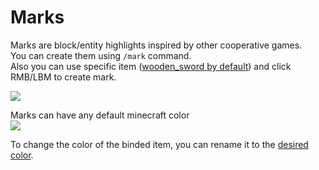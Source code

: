 # Marks
Marks are block/entity highlights inspired by other cooperative games.  
You can create them using `/mark` command.  
Also you can use specific item ([wooden_sword by default](https://chat.flectone.net/configuration/#commandmark)) and click RMB/LBM to create mark.

![](https://media.discordapp.net/attachments/895577735924178975/1129535098816036874/image.gif)

Marks can have any default minecraft color  
![](https://media.discordapp.net/attachments/895577735924178975/1129536024826097724/image.png)

To change the color of the binded item, you can rename it to the [desired color](https://hub.spigotmc.org/javadocs/bukkit/org/bukkit/Color.html).
